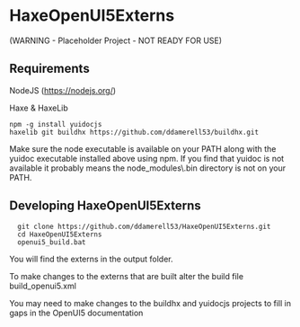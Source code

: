# HaxeOpenUI5Externs 
(WARNING - Placeholder Project - NOT READY FOR USE)
## Requirements
 NodeJS (https://nodejs.org/)
 
 Haxe & HaxeLib

```
npm -g install yuidocjs
haxelib git buildhx https://github.com/ddamerell53/buildhx.git
```

Make sure the node executable is available on your PATH along with the yuidoc executable installed above using npm.  If you find that yuidoc is not available it probably means the node_modules\\.bin directory is not on your PATH.

## Developing HaxeOpenUI5Externs 
```
  git clone https://github.com/ddamerell53/HaxeOpenUI5Externs.git
  cd HaxeOpenUI5Externs
  openui5_build.bat
```

You will find the externs in the output folder.

To make changes to the externs that are built alter the build file build_openui5.xml

You may need to make changes to the buildhx and yuidocjs projects to fill in gaps in the OpenUI5 documentation


